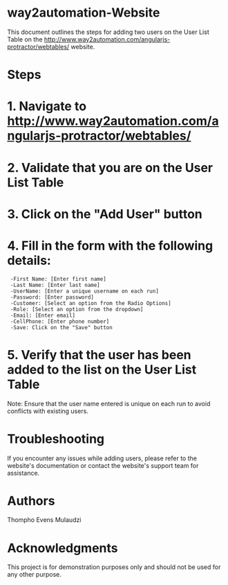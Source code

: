 # way2automation-Website 

This document outlines the steps for adding two users on the User List Table on the http://www.way2automation.com/angularjs-protractor/webtables/ website.

# Steps
# 1. Navigate to http://www.way2automation.com/angularjs-protractor/webtables/
# 2. Validate that you are on the User List Table
# 3. Click on the "Add User" button
# 4. Fill in the form with the following details:
     -First Name: [Enter first name]
     -Last Name: [Enter last name]
     -UserName: [Enter a unique username on each run]
     -Password: [Enter password]
     -Customer: [Select an option from the Radio Options]
     -Role: [Select an option from the dropdown]
     -Email: [Enter email]
     -CellPhone: [Enter phone number]
     -Save: Click on the "Save" button
# 5. Verify that the user has been added to the list on the User List Table

Note: Ensure that the user name entered is unique on each run to avoid conflicts with existing users.

# Troubleshooting
If you encounter any issues while adding users, please refer to the website's documentation or contact the website's support team for assistance.

# Authors
Thompho Evens Mulaudzi 

# Acknowledgments

This project is for demonstration purposes only and should not be used for any other purpose.


